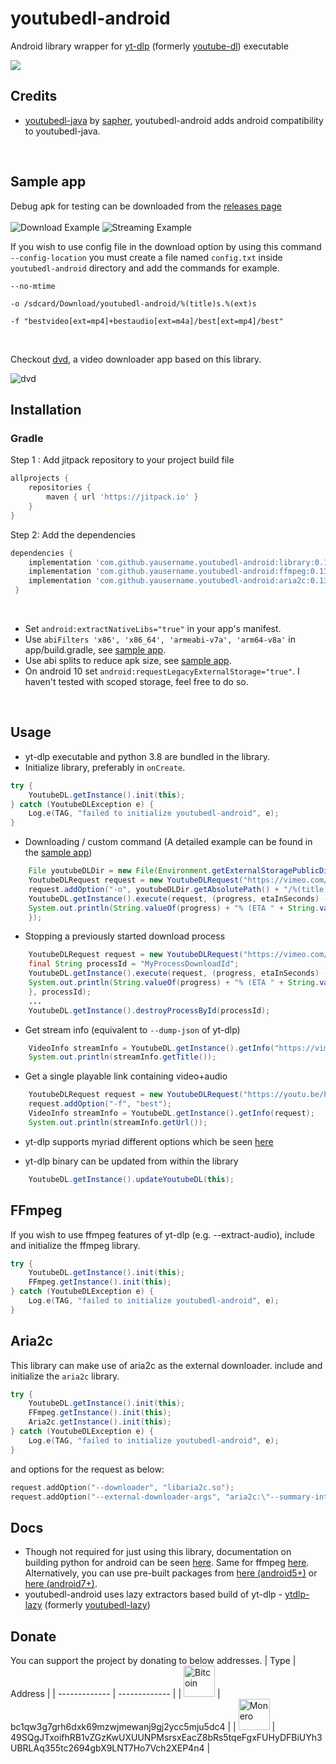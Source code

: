 # youtubedl-android
Android library wrapper for [yt-dlp](https://github.com/yt-dlp/yt-dlp) (formerly [youtube-dl](https://github.com/rg3/youtube-dl)) executable

[![](https://jitpack.io/v/yausername/youtubedl-android.svg)](https://jitpack.io/#yausername/youtubedl-android)


## Credits
*  [youtubedl-java](https://github.com/sapher/youtubedl-java) by [sapher](https://github.com/sapher), youtubedl-android adds android compatibility to youtubedl-java.

<br/>

## Sample app
Debug apk for testing can be downloaded from the [releases page](https://github.com/yausername/youtubedl-android/releases)
<br/>
<br/>
![Download Example](https://media.giphy.com/media/fvI9yytF4rxmH7pGHu/giphy.gif)
![Streaming Example](https://media.giphy.com/media/UoqecxgY9IWbUs5tSR/giphy.gif)



If you wish to use config file in the download option by using this command `--config-location` you must create a file named `config.txt` inside `youtubedl-android` directory and add the commands for example.

```
--no-mtime

-o /sdcard/Download/youtubedl-android/%(title)s.%(ext)s

-f "bestvideo[ext=mp4]+bestaudio[ext=m4a]/best[ext=mp4]/best"
```


<br/>


Checkout [dvd](https://github.com/yausername/dvd), a video downloader app based on this library.

![dvd](https://imgur.com/download/DdhdBuc)

## Installation

### Gradle
Step 1 : Add jitpack repository to your project build file
```gradle
allprojects {
    repositories {
        maven { url 'https://jitpack.io' }
    }
}
```
Step 2: Add the dependencies
```gradle
dependencies {
    implementation 'com.github.yausername.youtubedl-android:library:0.13.+'
    implementation 'com.github.yausername.youtubedl-android:ffmpeg:0.13.+' // Optional
    implementation 'com.github.yausername.youtubedl-android:aria2c:0.13.+' // Optional
 }
```

<br/>

* Set `android:extractNativeLibs="true"` in your app's manifest.
* Use `abiFilters 'x86', 'x86_64', 'armeabi-v7a', 'arm64-v8a'` in app/build.gradle, see [sample app](https://github.com/yausername/youtubedl-android/blob/master/app/build.gradle).
* Use abi splits to reduce apk size, see [sample app](https://github.com/yausername/youtubedl-android/blob/master/app/build.gradle).
* On android 10 set `android:requestLegacyExternalStorage="true"`. I haven't tested with scoped storage, feel free to do so.

<br/>

## Usage

* yt-dlp executable and python 3.8 are bundled in the library.
* Initialize library, preferably in `onCreate`.

```java
try {
    YoutubeDL.getInstance().init(this);
} catch (YoutubeDLException e) {
    Log.e(TAG, "failed to initialize youtubedl-android", e);
}
```


* Downloading / custom command (A detailed example can be found in the [sample app](app/src/main/java/com/yausername/youtubedl_android_example/DownloadingExampleActivity.java))
```java
    File youtubeDLDir = new File(Environment.getExternalStoragePublicDirectory(Environment.DIRECTORY_DOWNLOADS), "youtubedl-android");
    YoutubeDLRequest request = new YoutubeDLRequest("https://vimeo.com/22439234");
    request.addOption("-o", youtubeDLDir.getAbsolutePath() + "/%(title)s.%(ext)s");
    YoutubeDL.getInstance().execute(request, (progress, etaInSeconds) -> {
    System.out.println(String.valueOf(progress) + "% (ETA " + String.valueOf(etaInSeconds) + " seconds)");
    });
```

* Stopping a previously started download process
```java
    YoutubeDLRequest request = new YoutubeDLRequest("https://vimeo.com/22439234");
    final String processId = "MyProcessDownloadId";
    YoutubeDL.getInstance().execute(request, (progress, etaInSeconds) -> {
    System.out.println(String.valueOf(progress) + "% (ETA " + String.valueOf(etaInSeconds) + " seconds)");
    }, processId);
    ...
    YoutubeDL.getInstance().destroyProcessById(processId);
```


* Get stream info (equivalent to `--dump-json` of yt-dlp)
```java
    VideoInfo streamInfo = YoutubeDL.getInstance().getInfo("https://vimeo.com/22439234");
    System.out.println(streamInfo.getTitle());
```


* Get a single playable link containing video+audio
```java
    YoutubeDLRequest request = new YoutubeDLRequest("https://youtu.be/Pv61yEcOqpw");
    request.addOption("-f", "best");
    VideoInfo streamInfo = YoutubeDL.getInstance().getInfo(request);
    System.out.println(streamInfo.getUrl());
```

* yt-dlp supports myriad different options which be seen [here](https://github.com/yt-dlp/yt-dlp)

* yt-dlp binary can be updated from within the library
```java
    YoutubeDL.getInstance().updateYoutubeDL(this);
```

## FFmpeg
If you wish to use ffmpeg features of yt-dlp (e.g. --extract-audio), include and initialize the ffmpeg library.
```java
try {
    YoutubeDL.getInstance().init(this);
    FFmpeg.getInstance().init(this);
} catch (YoutubeDLException e) {
    Log.e(TAG, "failed to initialize youtubedl-android", e);
}
```

## Aria2c

This library can make use of aria2c as the external downloader. include and initialize the `aria2c` library.
```java
try {
    YoutubeDL.getInstance().init(this);
    FFmpeg.getInstance().init(this);
    Aria2c.getInstance().init(this);
} catch (YoutubeDLException e) {
    Log.e(TAG, "failed to initialize youtubedl-android", e);
}
```
and options for the request as below:
```kotlin
request.addOption("--downloader", "libaria2c.so");
request.addOption("--external-downloader-args", "aria2c:\"--summary-interval=1\"");
```

## Docs

*  Though not required for just using this library, documentation on building python for android can be seen [here](BUILD_PYTHON.md). Same for ffmpeg [here](BUILD_FFMPEG.md). Alternatively, you can use pre-built packages from [here (android5+)](https://packages.termux.dev/apt/termux-main-21/pool/main/) or [here (android7+)](https://packages.termux.dev/apt/termux-main/pool/main/).
* youtubedl-android uses lazy extractors based build of yt-dlp - [ytdlp-lazy](https://github.com/xibr/ytdlp-lazy) (formerly [youtubedl-lazy](https://github.com/yausername/youtubedl-lazy/))

## Donate
You can support the project by donating to below addresses.
| Type  | Address |
| ------------- | ------------- |
| <img src="https://en.bitcoin.it/w/images/en/2/29/BC_Logo_.png" alt="Bitcoin" width="50"/>  | bc1qw3g7grh6dxk69mzwjmewanj9gj2ycc5mju5dc4  |
| <img src="https://www.getmonero.org/press-kit/symbols/monero-symbol-480.png" alt="Monero" width="50"/>  | 49SQgJTxoifhRB1vZGzKwUXUUNPMsrsxEacZ8bRs5tqeFgxFUHyDFBiUYh3UBRLAq355tc2694gbX9LNT7Ho7Vch2XEP4n4  |
